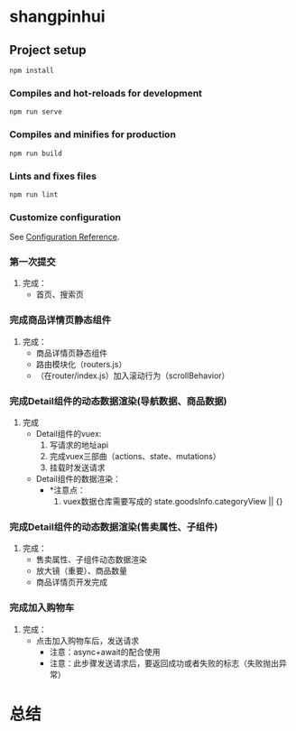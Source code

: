 # shangpinhui

## Project setup
```
npm install
```

### Compiles and hot-reloads for development
```
npm run serve
```

### Compiles and minifies for production
```
npm run build
```

### Lints and fixes files
```
npm run lint
```

### Customize configuration
See [Configuration Reference](https://cli.vuejs.org/config/).

### 第一次提交
1. 完成：
    * 首页、搜索页

 ### 完成商品详情页静态组件
 1. 完成：
    * 商品详情页静态组件
    * 路由模块化（routers.js）
    * （在router/index.js）加入滚动行为（scrollBehavior）

### 完成Detail组件的动态数据渲染(导航数据、商品数据)
1. 完成
    * Detail组件的vuex:
        1. 写请求的地址api
        2. 完成vuex三部曲（actions、state、mutations）
        3. 挂载时发送请求
    * Detail组件的数据渲染：
        * *注意点：
            1. vuex数据仓库需要写成的 state.goodsInfo.categoryView || {}
### 完成Detail组件的动态数据渲染(售卖属性、子组件)
1. 完成：
    * 售卖属性、子组件动态数据渲染
    * 放大镜（重要）、商品数量
    * 商品详情页开发完成
### 完成加入购物车
1. 完成：
    * 点击加入购物车后，发送请求
        + 注意：async+await的配合使用
        + 注意：此步骤发送请求后，要返回成功或者失败的标志（失败抛出异常）
# 总结

